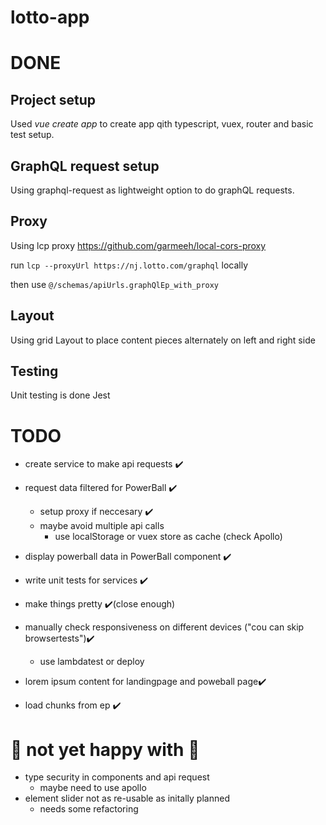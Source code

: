 # lotto-app

# DONE

## Project setup

Used *vue create app* to create app qith typescript, vuex, router and basic test setup.

## GraphQL request setup

Using graphql-request as lightweight option to do graphQL requests.

## Proxy

Using lcp proxy <https://github.com/garmeeh/local-cors-proxy>

run `lcp --proxyUrl https://nj.lotto.com/graphql` locally

then use `@/schemas/apiUrls.graphQlEp_with_proxy`

## Layout

Using grid Layout to place content pieces alternately on left and right side

## Testing

Unit testing is done Jest

# TODO

- create service to make api requests ✔️
- request data filtered for PowerBall ✔️
  - setup proxy if neccesary ✔️
  - maybe avoid multiple api calls
    - use localStorage or vuex store as cache (check Apollo)
- display powerball data in PowerBall component ✔️
- write unit tests for services ✔️
- make things pretty ✔️(close enough)
- manually check responsiveness on different devices ("cou can skip browsertests")✔️
  - use lambdatest or deploy

- lorem ipsum content for landingpage and poweball page✔️
- load chunks from ep ✔️

# 🚧 not yet happy with 🚧

- type security in components and api request
  - maybe need to use apollo
- element slider not as re-usable as initally planned
  - needs some refactoring
